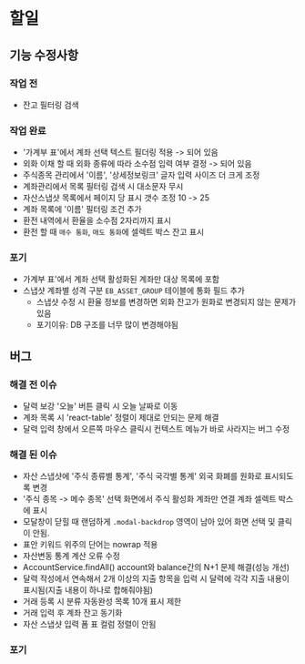# 할일

## 기능 수정사항

### 작업 전

- 잔고 필터링 검색

### 작업 완료

- '가계부 표'에서 계좌 선택 텍스트 필더링 적용 -> 되어 있음
- 외화 이채 할 때 외화 종류에 따라 소수점 입력 여부 결정 -> 되어 있음
- 주식종목 관리에서 '이름', '상세정보링크' 글자 입력 사이즈 더 크게 조정
- 계좌관리에서 목록 필터링 검색 시 대소문자 무시
- 자산스냅샷 목록에서 페이지 당 표시 갯수 조정 10 -> 25
- 계좌 목록에 '이름' 필터링 조건 추가
- 환전 내역에서 환율을 소수점 2자리까지 표시
- 환전 할 때 `매수 통화`, `매도 통화`에 셀렉트 박스 잔고 표시

### 포기

- 가계부 표'에서 계좌 선택 활성화된 계좌만 대상 목록에 포함
- 스냅샷 계좌별 성격 구분 `EB_ASSET_GROUP` 테이블에 통화 필드 추가
  - 스냅샷 수정 시 환율 정보를 변경하면 외화 잔고가 원화로 변경되지 않는 문제가 있음
  - 포기이유: DB 구조를 너무 많이 변경해야됨

## 버그

### 해결 전 이슈

- 달력 보강 '오늘' 버튼 클릭 시 오늘 날짜로 이동
- 계좌 목록 시 'react-table' 정렬이 제대로 안되는 문제 해결
- 달력 입력 창에서 오른쪽 마우스 클릭시 컨텍스트 메뉴가 바로 사라지는 버그 수정

### 해결 된 이슈

- 자산 스냅샷에 '주식 종류별 통계', '주식 국각별 통계' 외국 화폐를 원화로 표시되도록 변경
- '주식 종목 -> 메수 종목' 선택 화면에서 주식 활성화 계좌만 연결 계좌 셀렉트 박스에 표시
- 모달창이 닫힐 때 랜덤하게 `.modal-backdrop` 영역이 남아 있어 화면 선택 및 클릭이 안됨.
- 표안 키워드 위주의 단어는 nowrap 적용
- 자산변동 통계 계산 오류 수정
- AccountService.findAll() account와 balance간의 N+1 문제 해결(성능 개선)
- 달력 작성에서 연속해서 2개 이상의 지출 항목을 입력 시 달력에 각각 지출 내용이 표시됨(지출 내용이 하나로 합해줘야됨)
- 거래 등록 시 분류 자동완성 목록 10개 표시 제한
- 거래 입력 후 계좌 잔고 동기화
- 자산 스냅샷 입력 폼 표 컬럼 정렬이 안됨

### 포기
